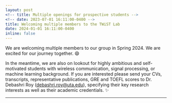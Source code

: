 ```yaml
---
layout: post
<!-- title: Multiple openings for prospective students -->
<!-- date: 2023-07-01 16:11:00-0400 -->
title: Welcoming multiple members to the TWiST Lab
date: 2024-01-01 16:11:00-0400
inline: false
---
```

We are welcoming multiple members to our group in Spring 2024. We are excited for our journey together. :smile:

In the meantime, we are also on lookout for highly ambitious and self-motivated students with wireless communication, signal processing, or machine learning background.  If you are interested please send your CVs, transcripts, representative publications, GRE and TOEFL scores to Dr. Debashri Roy (debashri.roy@uta.edu), specifying their key research interests as well as their academic credentials. :sparkles:

<!-- We have several positions open for Ph.D. students. Highly ambitious and self-motivated students with wireless communication, signal processing, cybersecurity or machine learning background are encouraged to send their CVs, transcripts, representative publications, GRE and TOEFL scores to Dr. Debashri Roy (debashri.roy@uta.edu), specifying their key research interests as well as their academic credentials. -->

---

<!-- Announcements and news can be much longer than just quick inline posts. In fact, they can have all the features available for the standard blog posts. See below.

***

Jean shorts raw denim Vice normcore, art party High Life PBR skateboard stumptown vinyl kitsch. Four loko meh 8-bit, tousled banh mi tilde forage Schlitz dreamcatcher twee 3 wolf moon. Chambray asymmetrical paleo salvia, sartorial umami four loko master cleanse drinking vinegar brunch. <a href="https://www.pinterest.com">Pinterest</a> DIY authentic Schlitz, hoodie Intelligentsia butcher trust fund brunch shabby chic Kickstarter forage flexitarian. Direct trade <a href="https://en.wikipedia.org/wiki/Cold-pressed_juice">cold-pressed</a> meggings stumptown plaid, pop-up taxidermy. Hoodie XOXO fingerstache scenester Echo Park. Plaid ugh Wes Anderson, freegan pug selvage fanny pack leggings pickled food truck DIY irony Banksy.

#### Hipster list
<ul>
    <li>brunch</li>
    <li>fixie</li>
    <li>raybans</li>
    <li>messenger bag</li>
</ul>

Hoodie Thundercats retro, tote bag 8-bit Godard craft beer gastropub. Truffaut Tumblr taxidermy, raw denim Kickstarter sartorial dreamcatcher. Quinoa chambray slow-carb salvia readymade, bicycle rights 90's yr typewriter selfies letterpress cardigan vegan.
 -->
